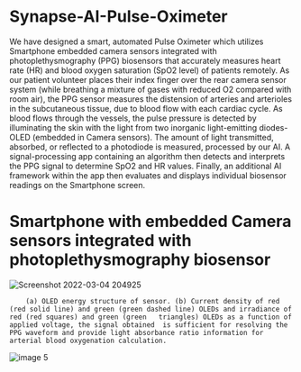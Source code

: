 # Synapse-AI-Pulse-Oximeter

We have designed a smart, automated Pulse Oximeter which utilizes Smartphone embedded camera sensors  integrated with photoplethysmography (PPG) biosensors that accurately measures heart rate (HR) and blood oxygen saturation (SpO2  level) of patients remotely. As our patient volunteer places their index finger over the rear camera sensor system (while breathing a mixture of gases with reduced O2 compared with room air), the PPG sensor measures the distension of arteries and arterioles in the subcutaneous tissue, due to blood flow with each cardiac cycle. As blood flows through the vessels, the pulse pressure is detected by illuminating the skin with the light from two inorganic light-emitting diodes-OLED (embedded in Camera sensors). The amount of light transmitted, absorbed, or reflected to a photodiode is measured, processed by our AI. A signal-processing app containing an algorithm then detects and interprets the PPG signal to determine SpO2 and HR values. Finally, an additional AI framework within the app then evaluates and displays individual biosensor readings on the Smartphone screen.

# Smartphone with embedded Camera sensors integrated with photoplethysmography biosensor 

![Screenshot 2022-03-04 204925](https://user-images.githubusercontent.com/67471222/156790176-7f26765f-511e-463f-a05b-05714d03510e.jpg)

        (a) OLED energy structure of sensor. (b) Current density of red (red solid line) and green (green dashed line) OLEDs and irradiance of red (red squares) and green (green   triangles) OLEDs as a function of applied voltage, the signal obtained  is sufficient for resolving the PPG waveform and provide light absorbance ratio information for arterial blood oxygenation calculation.

![image 5](https://user-images.githubusercontent.com/67471222/156790146-8c233e9a-83bf-41d8-bbe1-e59381f7607b.png)
